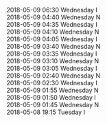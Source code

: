 2018-05-09 06:30 Wednesday  I  
2018-05-09 04:40 Wednesday  N  
2018-05-09 04:35 Wednesday  I  
2018-05-09 04:10 Wednesday  N  
2018-05-09 04:05 Wednesday  I  
2018-05-09 03:40 Wednesday  N  
2018-05-09 03:35 Wednesday  I  
2018-05-09 03:10 Wednesday  N  
2018-05-09 03:05 Wednesday  I  
2018-05-09 02:40 Wednesday  N  
2018-05-09 02:30 Wednesday  I  
2018-05-09 01:55 Wednesday  N  
2018-05-09 01:50 Wednesday  I  
2018-05-09 01:45 Wednesday  N  
2018-05-08 19:15 Tuesday  I  
